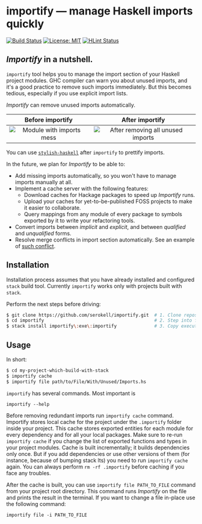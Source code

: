 # importify — manage Haskell imports quickly

[![Build Status](https://travis-ci.org/serokell/importify.svg)](https://travis-ci.org/serokell/importify)
[![License: MIT](https://img.shields.io/badge/License-MIT-yellow.svg)](https://opensource.org/licenses/MIT)
[![HLint Status](https://codeclimate.com/github/serokell/importify/badges/issue_count.svg)](https://codeclimate.com/github/serokell/importify)

## _Importify_ in a nutshell.

`importify` tool helps you to manage the import section of your Haskell project modules.
GHC compiler can warn you about unused imports, and it's a good practice to remove such
imports immediately. But this becomes tedious, especially if you use explicit import lists.

_Importify_ can remove unused imports automatically.

Before importify |  After importify
:---------------:|:-----------------:
![Module with imports mess](https://user-images.githubusercontent.com/4276606/29321624-b6c2e11a-81e3-11e7-9003-da2a399c9161.png) | ![After removing all unused imports](https://user-images.githubusercontent.com/4276606/29321628-b98afb30-81e3-11e7-855f-3430fe9d250f.png)

You can use [`stylish-haskell`](https://github.com/jaspervdj/stylish-haskell) after `importify` to prettify imports.

In the future, we plan for _Importify_ to be able to:

 + Add missing imports automatically, so you won't have to manage
   imports manually at all.
 + Implement a cache server with the following features:
   + Download caches for Hackage packages to speed up _Importify_ runs.
   + Upload your caches for yet-to-be-published FOSS projects to
     make it easier to collaborate.
   + Query mappings from any module of every package to symbols
     exported by it to write your refactoring tools.
 + Convert imports between _implicit_ and _explicit_, and between
   _qualified_ and _unqualified_ forms.
 + Resolve merge conflicts in import section automatically. See an
   example of [such conflict](http://i.imgur.com/97YVCFk.png).

## Installation

Installation process assumes that you have already installed and configured `stack`
build tool. Currently `importify` works only with projects built with `stack`.

Perform the next steps before driving:

```bash
$ git clone https://github.com/serokell/importify.git  # 1. Clone repository locally
$ cd importify                                         # 2. Step into folder
$ stack install importify\:exe\:importify              # 3. Copy executable under ~/.local/bin
```

## Usage

In short:

```bash
$ cd my-project-which-build-with-stack
$ importify cache
$ importify file path/to/File/With/Unused/Imports.hs
```

`importify` has several commands. Most important is

```
importify --help
```

Before removing redundant imports run `importify cache`
command. Importify stores local cache for the project under the
`.importify` folder inside your project. This cache stores exported
entities for each module for every dependency and for all your local
packages. Make sure to re-run `importify cache` if you change the list
of exported functions and types in your project modules. Cache is
built incrementally; it builds dependencies only once. But if you add
dependencies or use other versions of them (for instance, because of
bumping stack lts) you need to run `importify cache` again. You can
always perform `rm -rf .importify` before caching if you face any
troubles.

After the cache is built, you can use `importify file PATH_TO_FILE`
command from your project root directory. This command runs
_Importify_ on the file and prints the result in the terminal. If you
want to change a file in-place use the following command:

```
importify file -i PATH_TO_FILE
```
